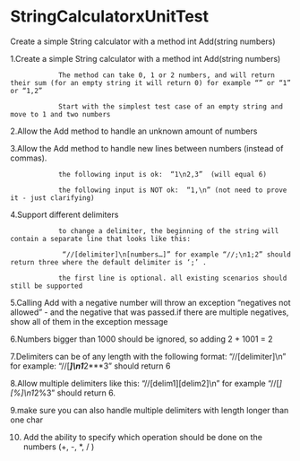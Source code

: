# StringCalculatorxUnitTest
Create a simple String calculator with a method int Add(string numbers)

1.Create a simple String calculator with a method int Add(string numbers)

                The method can take 0, 1 or 2 numbers, and will return their sum (for an empty string it will return 0) for example “” or “1” or “1,2”

                Start with the simplest test case of an empty string and move to 1 and two numbers

 

2.Allow the Add method to handle an unknown amount of numbers

 

3.Allow the Add method to handle new lines between numbers (instead of commas).

                the following input is ok:  “1\n2,3”  (will equal 6)

                the following input is NOT ok:  “1,\n” (not need to prove it - just clarifying)

 

4.Support different delimiters

                to change a delimiter, the beginning of the string will contain a separate line that looks like this: 

                 “//[delimiter]\n[numbers…]” for example “//;\n1;2” should return three where the default delimiter is ‘;’ .

                the first line is optional. all existing scenarios should still be supported

 

5.Calling Add with a negative number will throw an exception “negatives not allowed” - and the negative that was passed.if there are multiple negatives, show all of them in the exception message

 

6.Numbers bigger than 1000 should be ignored, so adding 2 + 1001  = 2

 

7.Delimiters can be of any length with the following format:  “//[delimiter]\n” for example: “//[***]\n1***2***3” should return 6

 

8.Allow multiple delimiters like this:  “//[delim1][delim2]\n” for example “//[*][%]\n1*2%3” should return 6.

 

9.make sure you can also handle multiple delimiters with length longer than one char

 

10. Add the ability to specify which operation should be done on the numbers (+, -, *, / )

 

 


